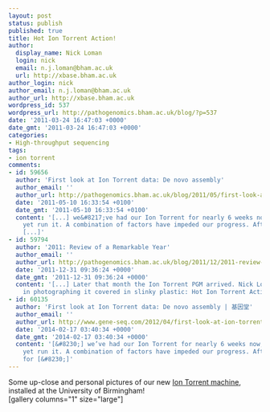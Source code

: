 ```yaml
---
layout: post
status: publish
published: true
title: Hot Ion Torrent Action!
author:
  display_name: Nick Loman
  login: nick
  email: n.j.loman@bham.ac.uk
  url: http://xbase.bham.ac.uk
author_login: nick
author_email: n.j.loman@bham.ac.uk
author_url: http://xbase.bham.ac.uk
wordpress_id: 537
wordpress_url: http://pathogenomics.bham.ac.uk/blog/?p=537
date: '2011-03-24 16:47:03 +0000'
date_gmt: '2011-03-24 16:47:03 +0000'
categories:
- High-throughput sequencing
tags:
- ion torrent
comments:
- id: 59656
  author: 'First look at Ion Torrent data: De novo assembly'
  author_email: ''
  author_url: http://pathogenomics.bham.ac.uk/blog/2011/05/first-look-at-ion-torrent-data-de-novo-assembly/
  date: '2011-05-10 16:33:54 +0100'
  date_gmt: '2011-05-10 16:33:54 +0100'
  content: '[...] we&#8217;ve had our Ion Torrent for nearly 6 weeks now, but we haven&#8217;t
    yet run it. A combination of factors have impeded our progress. After waiting
    [...]'
- id: 59794
  author: '2011: Review of a Remarkable Year'
  author_email: ''
  author_url: http://pathogenomics.bham.ac.uk/blog/2011/12/2011-review-of-a-remarkable-year/
  date: '2011-12-31 09:36:24 +0000'
  date_gmt: '2011-12-31 09:36:24 +0000'
  content: '[...] Later that month the Ion Torrent PGM arrived. Nick Loman delighted
    in photographing it covered in slinky plastic: Hot Ion Torrent Action! [...]'
- id: 60135
  author: 'First look at Ion Torrent data: De novo assembly | 基因堂'
  author_email: ''
  author_url: http://www.gene-seq.com/2012/04/first-look-at-ion-torrent-data-de-novo-assembly/
  date: '2014-02-17 03:40:34 +0000'
  date_gmt: '2014-02-17 03:40:34 +0000'
  content: '[&#8230;] we’ve had our Ion Torrent for nearly 6 weeks now, but we haven’t
    yet run it. A combination of factors have impeded our progress. After waiting
    for [&#8230;]'
---
```

<p>Some up-close and personal pictures of our new <a href="http://pathogenomics.bham.ac.uk/blog/2011/02/wow-i-have-won-an-ion-torrent-personal-genome-machine/">Ion Torrent machine</a>, installed at the University of Birmingham!<br />
[gallery columns="1" size="large"]</p>
